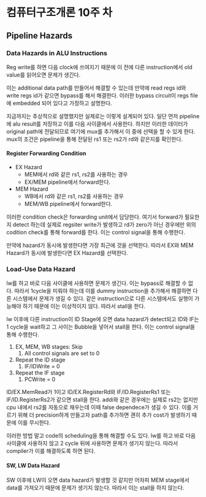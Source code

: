 # 컴퓨터구조개론 10주 차

## Pipeline Hazards

### Data Hazards in ALU Instructions

Reg write를 하면 다음 clock에 쓰여지기 때문에 이 전에 다른 instruction에서 old value를 읽어오면 문제가 생긴다.

이는 additional data path를 만들어서 해결할 수 있는데 만약에 read regs id와 write regs id가 같으면 bypass를 해서 해결한다. 이러한 bypass circuit이 regs file에 embedded 되어 있다고 가정하고 설명한다.

지금까지는 추상적으로 설명했지만 실제로는 이렇게 설계되어 있다. 일단 먼저 pipeline에 alu result를 저장하고 이를 다음 사이클에서 사용한다. 하지만 이러한 데이터가 original path에 전달되므로 여기에 mux를 추가해서 이 중에 선택을 할 수 있게 한다. mux의 조건은 pipeline을 통해 전달된 rs1 또는 rs2가 rd와 같은지를 확인한다.

#### Register Forwarding Condition

- EX Hazard
  - MEM에서 rd와 같은 rs1, rs2를 사용하는 경우
  - EX/MEM pipeline에서 forward한다.
- MEM Hazard
  - WB에서 rd와 같은 rs1, rs2를 사용하는 경우
  - MEM/WB pipeline에서 forward한다.

이러한 condition check은 forwarding unit에서 담당한다. 여기서 forward가 필요한지 detect 하는데 실제로 regsiter write가 발생하고 rd가 zero가 아닌 경우에만 위의 codition check를 통해 forward를 한다. 이는 control signal을 통해 수행한다.

만약에 hazard가 동시에 발생한다면 가장 최근에 것을 선택한다. 따라서 EX와 MEM Hazard가 동시에 발생한다면 EX Hazard를 선택한다.

### Load-Use Data Hazard

lw를 하고 바로 다음 사이클에 사용하면 문제가 생긴다. 이는 bypass로 해결할 수 없다. 따라서 1cycle을 미뤄야 하는데 이를 dummy instruction을 추가해서 해결하면 다른 시스템에서 문제가 생길 수 있다. 같은 instruction으로 다른 시스템에서도 실행이 가능해야 하기 때문에 이는 이상적이지 않다. 따라서 stall을 한다.

lw 이후에 다른 instruction이 ID Stage에 오면 data hazard가 detect되고 ID와 IF는 1 cycle을 wait하고 그 사이는 Bubble을 넣어서 stall을 한다. 이는 control signal을 통해 수행한다.

1. EX, MEM, WB stages: Skip
   1. All control signals are set to 0
2. Repeat the ID stage
   1. IF/IDWrite = 0
3. Repeat the IF stage
   1. PCWrite = 0

ID/EX.MemRead가 1이고 ID/EX.RegisterRd와 IF/ID.RegisterRs1 또는 IF/ID.RegisterRs2가 같으면 stall을 한다. addi와 같은 경우에는 실제로 rs2는 없지만 cpu 내에서 rs2를 자동으로 채우는데 이때 false dependece가 생길 수 있다. 이를 거르기 위해 더 precision하게 만들고자 path를 추가하면 괜히 추가 cost가 발생하기 때문에 이를 무시한다.

이러한 방법 말고 code의 scheduling을 통해 해결할 수도 있다. lw를 하고 바로 다음 사이클에 사용하지 않고 2 cycle 뒤에 사용하면 문제가 생기지 않는다. 따라서 compiler가 이를 해결하도록 하면 된다.

#### SW, LW Data Hazard

SW 이후에 LW이 오면 data hazard가 발생할 것 같지만 어차피 MEM stage에서 data를 가져오기 때문에 문제가 생기지 않는다. 따라서 이는 stall을 하지 않는다.
